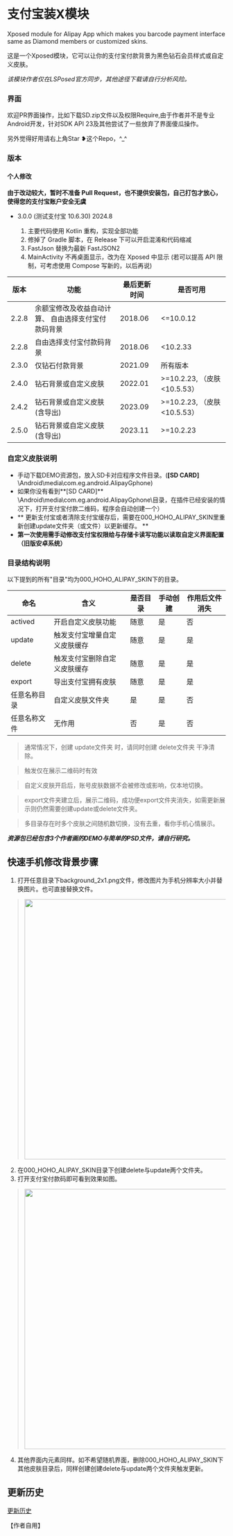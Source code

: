 # 支付宝装X模块

Xposed module for Alipay App which makes you barcode payment interface same as Diamond members or
customized skins.

这是一个Xposed模块，它可以让你的支付宝付款背景为黑色钻石会员样式或自定义皮肤。

*该模块作者仅在LSPosed官方同步，其他途径下载请自行分析风险。*

### 界面

欢迎PR界面操作，比如下载SD.zip文件以及权限Require,由于作者并不是专业Android开发，针对SDK API
23及其他尝试了一些放弃了界面傻瓜操作。

另外觉得好用请右上角Star ❥这个Repo，^_^

### 版本

#### 个人修改

**由于改动较大，暂时不准备 Pull Request，也不提供安装包，自己打包才放心，使得您的支付宝账户安全无虞**

- 3.0.0 (测试支付宝 10.6.30) 2024.8

    1. 主要代码使用 Kotlin 重构，实现全部功能
    2. 修掉了 Gradle 脚本，在 Release 下可以开启混淆和代码缩减
    3. FastJson 替换为最新 FastJSON2
    4. MainActivity 不再桌面显示，改为在 Xposed 中显示 (若可以提高 API 限制，可考虑使用 Compose
       写新的，以后再说)

| 版本    | 功能                         | 最后更新时间  | 是否可用                    |
|-------|----------------------------|---------|-------------------------|
| 2.2.8 | 余额宝修改及收益自动计算、 自由选择支付宝付款码背景 | 2018.06 | <=10.0.12               |
| 2.2.8 | 自由选择支付宝付款码背景               | 2018.06 | <10.2.33                |
| 2.3.0 | 仅钻石付款背景                    | 2021.09 | 所有版本                    |
| 2.4.0 | 钻石背景或自定义皮肤                 | 2022.01 | >=10.2.23, （皮肤<10.5.53） |
| 2.4.2 | 钻石背景或自定义皮肤(含导出)            | 2023.09 | >=10.2.23, （皮肤<10.5.53） |
| 2.5.0 | 钻石背景或自定义皮肤(含导出)            | 2023.11 | >=10.2.23               |

### 自定义皮肤说明

- 手动下载DEMO资源包，放入SD卡对应程序文件目录。(**[SD CARD]**
  \Android\media\com.eg.android.AlipayGphone\)
- 如果你没有看到**[SD CARD]**
  \Android\media\com.eg.android.AlipayGphone\目录，在插件已经安装的情况下，打开支付宝付款二维码，程序会自动创建一个）
- **
  更新支付宝或者清除支付宝缓存后，需要在000_HOHO_ALIPAY_SKIN里重新创建update文件夹（或文件）以更新缓存。  **
- **第一次使用需手动修改支付宝权限给与存储卡读写功能以读取自定义界面配置（旧版安卓系统）**

### 目录结构说明

以下提到的所有"目录"均为000_HOHO_ALIPAY_SKIN下的目录。

| 命名      | 含义             | 是否目录 | 手动创建 | 作用后文件消失 |
|---------|----------------|------|------|---------|
| actived | 开启自定义皮肤功能      | 随意   | 是    | 否       |
| update  | 触发支付宝增量自定义皮肤缓存 | 随意   | 是    | 是       |
| delete  | 触发支付宝删除自定义皮肤缓存 | 随意   | 是    | 是       |
| export  | 导出支付宝拥有皮肤      | 随意   | 是    | 是       |
| 任意名称目录  | 自定义皮肤文件夹       | 是    | 是    | 否       |
| 任意名称文件  | 无作用            | 否    | 是    | 否       |

> 通常情况下，创建 update文件夹 时，请同时创建 delete文件夹 干净清除。

> 触发仅在展示二维码时有效

> 自定义皮肤开启后，账号皮肤数据不会被修改或影响，仅本地切换。

> export文件夹建立后，展示二维码，成功便export文件夹消失，如需更新展示则仍然需要创建update或delete文件夹。

> 多目录存在时多个皮肤之间随机数切换，没有去重，看你手机心情展示。

***资源包已经包含3个作者画的DEMO与简单的PSD文件，请自行研究。***

## 快速手机修改背景步骤

1. 打开任意目录下background_2x1.png文件，修改图片为手机分辨率大小并替换图片。也可直接替换文件。

> <img src="https://raw.githubusercontent.com/nov30th/AlipayHighHeadsomeRichAndroid/master/images/ps_bg.png" height="600" />

2. 在000_HOHO_ALIPAY_SKIN目录下创建delete与update两个文件夹。
3. 打开支付宝付款码即可看到效果如图。

> <img src="https://raw.githubusercontent.com/nov30th/AlipayHighHeadsomeRichAndroid/master/images/final_code.png" height="600" />

4. 其他界面内元素同样。如不希望随机界面，删除000_HOHO_ALIPAY_SKIN下其他皮肤目录后，同样创建创建delete与update两个文件夹触发更新。

## 更新历史

[更新历史](Updates.md)

【作者自用】
